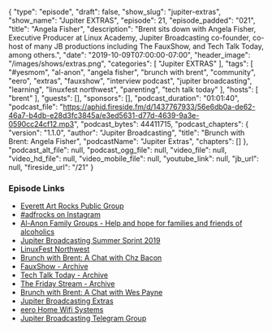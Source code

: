 {
  "type": "episode",
  "draft": false,
  "show_slug": "jupiter-extras",
  "show_name": "Jupiter EXTRAS",
  "episode": 21,
  "episode_padded": "021",
  "title": "Angela Fisher",
  "description": "Brent sits down with Angela Fisher, Executive Producer at Linux Academy, Jupiter Broadcasting co-founder, co-host of many JB productions including The FauxShow, and Tech Talk Today, among others.",
  "date": "2019-10-09T07:00:00-07:00",
  "header_image": "/images/shows/extras.png",
  "categories": [
    "Jupiter EXTRAS"
  ],
  "tags": [
    "#yesmom",
    "al-anon",
    "angela fisher",
    "brunch with brent",
    "community",
    "eero",
    "extras",
    "fauxshow",
    "interview podcast",
    "jupiter broadcasting",
    "learning",
    "linuxfest northwest",
    "parenting",
    "tech talk today"
  ],
  "hosts": [
    "brent"
  ],
  "guests": [],
  "sponsors": [],
  "podcast_duration": "01:01:40",
  "podcast_file": "https://aphid.fireside.fm/d/1437767933/56e6db0a-de62-46a7-b4db-e28d3fc3845a/e3ed5631-d77d-4639-9a3e-0590cc24cf12.mp3",
  "podcast_bytes": 44411715,
  "podcast_chapters": {
    "version": "1.1.0",
    "author": "Jupiter Broadcasting",
    "title": "Brunch with Brent: Angela Fisher",
    "podcastName": "Jupiter Extras",
    "chapters": []
  },
  "podcast_alt_file": null,
  "podcast_ogg_file": null,
  "video_file": null,
  "video_hd_file": null,
  "video_mobile_file": null,
  "youtube_link": null,
  "jb_url": null,
  "fireside_url": "/21"
}


### Episode Links

  * [Everett Art Rocks Public Group](https://www.facebook.com/groups/1695715270752396/ "Everett Art Rocks Public Group")
  * [#adfrocks on Instagram](https://www.instagram.com/explore/tags/adfrocks/ "#adfrocks on Instagram")
  * [Al-Anon Family Groups - Help and hope for families and friends of alcoholics](https://al-anon.org "Al-Anon Family Groups - Help and hope for families and friends of alcoholics")
  * [Jupiter Broadcasting Summer Sprint 2019](https://linuxunplugged.com/articles/summer-sprint-2019 "Jupiter Broadcasting Summer Sprint 2019")
  * [LinuxFest Northwest](https://www.linuxfestnorthwest.org "LinuxFest Northwest")
  * [Brunch with Brent: A Chat with Chz Bacon](https://extras.show/6 "Brunch with Brent: A Chat with Chz Bacon")
  * [FauxShow - Archive](https://www.jupiterbroadcasting.com/show/fauxshow/ "FauxShow - Archive")
  * [Tech Talk Today - Archive](https://www.jupiterbroadcasting.com/show/today/ "Tech Talk Today - Archive")
  * [The Friday Stream - Archive](https://www.jupiterbroadcasting.com/show/friday/ "The Friday Stream - Archive")
  * [Brunch with Brent: A Chat with Wes Payne](https://extras.show/12 "Brunch with Brent: A Chat with Wes Payne")
  * [Jupiter Broadcasting Extras](https://extras.show "Jupiter Broadcasting Extras")
  * [eero Home Wifi Systems](https://eero.com/ "eero Home Wifi Systems")
  * [Jupiter Broadcasting Telegram Group](https://www.jupiterbroadcasting.com/telegram "Jupiter Broadcasting Telegram Group")


